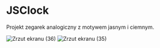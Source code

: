 # JSClock
Projekt zegarek analogiczny z motywem jasnym i ciemnym.




![Zrzut ekranu (36)](https://user-images.githubusercontent.com/74866405/180830880-467d6c21-6d2e-4100-a20f-4a54a2952bb4.png)
![Zrzut ekranu (35)](https://user-images.githubusercontent.com/74866405/180830890-d3fd4dc5-399b-4fcc-a64f-3a2c3e616aa9.png)
